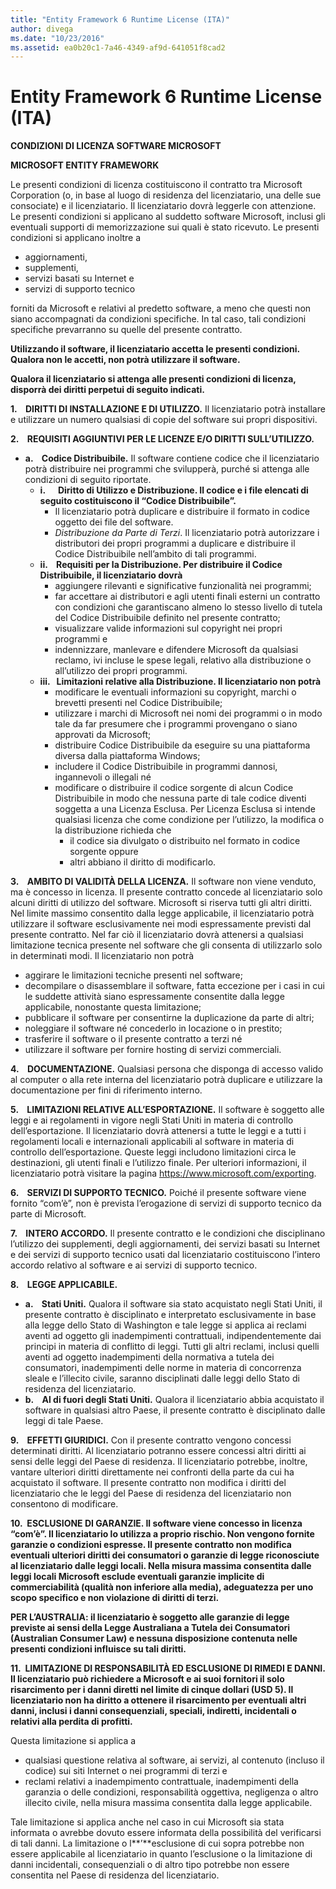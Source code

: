 ```yaml
---
title: "Entity Framework 6 Runtime License (ITA)"
author: divega
ms.date: "10/23/2016"
ms.assetid: ea0b20c1-7a46-4349-af9d-641051f8cad2
---
```

# Entity Framework 6 Runtime License (ITA)
**CONDIZIONI DI LICENZA SOFTWARE MICROSOFT**

**MICROSOFT ENTITY FRAMEWORK**

Le presenti condizioni di licenza costituiscono il contratto tra Microsoft Corporation (o, in base al luogo di residenza del licenziatario, una delle sue consociate) e il licenziatario. Il licenziatario dovrà leggerle con attenzione. Le presenti condizioni si applicano al suddetto software Microsoft, inclusi gli eventuali supporti di memorizzazione sui quali è stato ricevuto. Le presenti condizioni si applicano inoltre a

-   aggiornamenti,
-   supplementi,
-   servizi basati su Internet e
-   servizi di supporto tecnico

forniti da Microsoft e relativi al predetto software, a meno che questi non siano accompagnati da condizioni specifiche. In tal caso, tali condizioni specifiche prevarranno su quelle del presente contratto.

**Utilizzando il software, il licenziatario accetta le presenti condizioni. Qualora non le accetti, non potrà utilizzare il software.**

**Qualora il licenziatario si attenga alle presenti condizioni di licenza, disporrà dei diritti perpetui di seguito indicati.**

**1.    DIRITTI DI INSTALLAZIONE E DI UTILIZZO.** Il licenziatario potrà installare e utilizzare un numero qualsiasi di copie del software sui propri dispositivi.

**2.    REQUISITI AGGIUNTIVI PER LE LICENZE E/O DIRITTI SULL’UTILIZZO.**

-   **a.    Codice Distribuibile.** Il software contiene codice che il licenziatario potrà distribuire nei programmi che svilupperà, purché si attenga alle condizioni di seguito riportate.
    -   **i.      Diritto di Utilizzo e Distribuzione. Il codice e i file elencati di seguito costituiscono il “Codice Distribuibile”.**
        -   Il licenziatario potrà duplicare e distribuire il formato in codice oggetto dei file del software.
        -   *Distribuzione da Parte di Terzi*. Il licenziatario potrà autorizzare i distributori dei propri programmi a duplicare e distribuire il Codice Distribuibile nell’ambito di tali programmi.
    -   **ii.    Requisiti per la Distribuzione. Per distribuire il Codice Distribuibile, il licenziatario dovrà**
        -   aggiungere rilevanti e significative funzionalità nei programmi;
        -   far accettare ai distributori e agli utenti finali esterni un contratto con condizioni che garantiscano almeno lo stesso livello di tutela del Codice Distribuibile definito nel presente contratto;
        -   visualizzare valide informazioni sul copyright nei propri programmi e
        -   indennizzare, manlevare e difendere Microsoft da qualsiasi reclamo, ivi incluse le spese legali, relativo alla distribuzione o all’utilizzo dei propri programmi.
    -   **iii.   Limitazioni relative alla Distribuzione. Il licenziatario non potrà**
        -   modificare le eventuali informazioni su copyright, marchi o brevetti presenti nel Codice Distribuibile;
        -   utilizzare i marchi di Microsoft nei nomi dei programmi o in modo tale da far presumere che i programmi provengano o siano approvati da Microsoft;
        -   distribuire Codice Distribuibile da eseguire su una piattaforma diversa dalla piattaforma Windows;
        -   includere il Codice Distribuibile in programmi dannosi, ingannevoli o illegali né
        -   modificare o distribuire il codice sorgente di alcun Codice Distribuibile in modo che nessuna parte di tale codice diventi soggetta a una Licenza Esclusa. Per Licenza Esclusa si intende qualsiasi licenza che come condizione per l’utilizzo, la modifica o la distribuzione richieda che
            -   il codice sia divulgato o distribuito nel formato in codice sorgente oppure
            -   altri abbiano il diritto di modificarlo.

**3.    AMBITO DI VALIDITÀ DELLA LICENZA.** Il software non viene venduto, ma è concesso in licenza. Il presente contratto concede al licenziatario solo alcuni diritti di utilizzo del software. Microsoft si riserva tutti gli altri diritti. Nel limite massimo consentito dalla legge applicabile, il licenziatario potrà utilizzare il software esclusivamente nei modi espressamente previsti dal presente contratto. Nel far ciò il licenziatario dovrà attenersi a qualsiasi limitazione tecnica presente nel software che gli consenta di utilizzarlo solo in determinati modi. Il licenziatario non potrà

-   aggirare le limitazioni tecniche presenti nel software;
-   decompilare o disassemblare il software, fatta eccezione per i casi in cui le suddette attività siano espressamente consentite dalla legge applicabile, nonostante questa limitazione;
-   pubblicare il software per consentirne la duplicazione da parte di altri;
-   noleggiare il software né concederlo in locazione o in prestito;
-   trasferire il software o il presente contratto a terzi né
-   utilizzare il software per fornire hosting di servizi commerciali.

**4.    DOCUMENTAZIONE.** Qualsiasi persona che disponga di accesso valido al computer o alla rete interna del licenziatario potrà duplicare e utilizzare la documentazione per fini di riferimento interno.

**5.    LIMITAZIONI RELATIVE ALL’ESPORTAZIONE.** Il software è soggetto alle leggi e ai regolamenti in vigore negli Stati Uniti in materia di controllo dell’esportazione. Il licenziatario dovrà attenersi a tutte le leggi e a tutti i regolamenti locali e internazionali applicabili al software in materia di controllo dell’esportazione. Queste leggi includono limitazioni circa le destinazioni, gli utenti finali e l’utilizzo finale. Per ulteriori informazioni, il licenziatario potrà visitare la pagina https://www.microsoft.com/exporting.

**6.    SERVIZI DI SUPPORTO TECNICO.** Poiché il presente software viene fornito “com’è”, non è prevista l’erogazione di servizi di supporto tecnico da parte di Microsoft.

**7.    INTERO ACCORDO.** Il presente contratto e le condizioni che disciplinano l’utilizzo dei supplementi, degli aggiornamenti, dei servizi basati su Internet e dei servizi di supporto tecnico usati dal licenziatario costituiscono l’intero accordo relativo al software e ai servizi di supporto tecnico.

**8.    LEGGE APPLICABILE.**

-   **a.    Stati Uniti.** Qualora il software sia stato acquistato negli Stati Uniti, il presente contratto è disciplinato e interpretato esclusivamente in base alla legge dello Stato di Washington e tale legge si applica ai reclami aventi ad oggetto gli inadempimenti contrattuali, indipendentemente dai principi in materia di conflitto di leggi. Tutti gli altri reclami, inclusi quelli aventi ad oggetto inadempimenti della normativa a tutela dei consumatori, inadempimenti delle norme in materia di concorrenza sleale e l’illecito civile, saranno disciplinati dalle leggi dello Stato di residenza del licenziatario.
-   **b.    Al di fuori degli Stati Uniti.** Qualora il licenziatario abbia acquistato il software in qualsiasi altro Paese, il presente contratto è disciplinato dalle leggi di tale Paese.

**9.    EFFETTI GIURIDICI.** Con il presente contratto vengono concessi determinati diritti. Al licenziatario potranno essere concessi altri diritti ai sensi delle leggi del Paese di residenza. Il licenziatario potrebbe, inoltre, vantare ulteriori diritti direttamente nei confronti della parte da cui ha acquistato il software. Il presente contratto non modifica i diritti del licenziatario che le leggi del Paese di residenza del licenziatario non consentono di modificare.

**10.  ESCLUSIONE DI GARANZIE. Il software viene concesso in licenza “com’è”. Il licenziatario lo utilizza a proprio rischio. Non vengono fornite garanzie o condizioni espresse. Il presente contratto non modifica eventuali ulteriori diritti dei consumatori o garanzie di legge riconosciute al licenziatario dalle leggi locali. Nella misura massima consentita dalle leggi locali Microsoft esclude eventuali garanzie implicite di commerciabilità (qualità non inferiore alla media), adeguatezza per uno scopo specifico e non violazione di diritti di terzi.**

**PER L’AUSTRALIA: il licenziatario è soggetto alle garanzie di legge previste ai sensi della Legge Australiana a Tutela dei Consumatori (Australian Consumer Law) e nessuna disposizione contenuta nelle presenti condizioni influisce su tali diritti.**

**11.  LIMITAZIONE DI RESPONSABILITÀ ED ESCLUSIONE DI RIMEDI E DANNI. Il licenziatario può richiedere a Microsoft e ai suoi fornitori il solo risarcimento per i danni diretti nel limite di cinque dollari (USD 5). Il licenziatario non ha diritto a ottenere il risarcimento per eventuali altri danni, inclusi i danni consequenziali, speciali, indiretti, incidentali o relativi alla perdita di profitti.**

Questa limitazione si applica a

-   qualsiasi questione relativa al software, ai servizi, al contenuto (incluso il codice) sui siti Internet o nei programmi di terzi e
-   reclami relativi a inadempimento contrattuale, inadempimenti della garanzia o delle condizioni, responsabilità oggettiva, negligenza o altro illecito civile, nella misura massima consentita dalla legge applicabile.

Tale limitazione si applica anche nel caso in cui Microsoft sia stata informata o avrebbe dovuto essere informata della possibilità del verificarsi di tali danni. La limitazione o l**’**esclusione di cui sopra potrebbe non essere applicabile al licenziatario in quanto l’esclusione o la limitazione di danni incidentali, consequenziali o di altro tipo potrebbe non essere consentita nel Paese di residenza del licenziatario.
